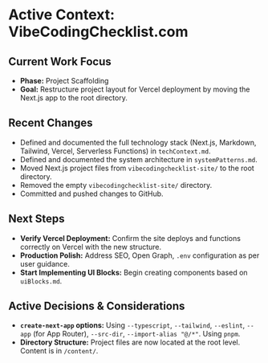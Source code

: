 # Active Context: VibeCodingChecklist.com

## Current Work Focus

*   **Phase:** Project Scaffolding
*   **Goal:** Restructure project layout for Vercel deployment by moving the Next.js app to the root directory.

## Recent Changes

*   Defined and documented the full technology stack (Next.js, Markdown, Tailwind, Vercel, Serverless Functions) in `techContext.md`.
*   Defined and documented the system architecture in `systemPatterns.md`.
*   Moved Next.js project files from `vibecodingchecklist-site/` to the root directory.
*   Removed the empty `vibecodingchecklist-site/` directory.
*   Committed and pushed changes to GitHub.

## Next Steps

*   **Verify Vercel Deployment:** Confirm the site deploys and functions correctly on Vercel with the new structure.
*   **Production Polish:** Address SEO, Open Graph, `.env` configuration as per user guidance.
*   **Start Implementing UI Blocks:** Begin creating components based on `uiBlocks.md`.

## Active Decisions & Considerations

*   **`create-next-app` options:** Using `--typescript`, `--tailwind`, `--eslint`, `--app` (for App Router), `--src-dir`, `--import-alias "@/*"`. Using `pnpm`.
*   **Directory Structure:** Project files are now located at the root level. Content is in `/content/`.
